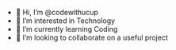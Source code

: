 - 👋 Hi, I’m @codewithucup
- 👀 I’m interested in Technology 
- 🌱 I’m currently learning Coding
- 💞️ I’m looking to collaborate on a useful project

<!---
codewithucup/codewithucup is a ✨ special ✨ repository because its `README.md` (this file) appears on your GitHub profile.
You can click the Preview link to take a look at your changes.
--->
